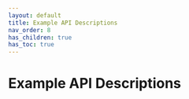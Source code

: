 ```yaml
---
layout: default
title: Example API Descriptions
nav_order: 8
has_children: true
has_toc: true
---
```


# Example API Descriptions
